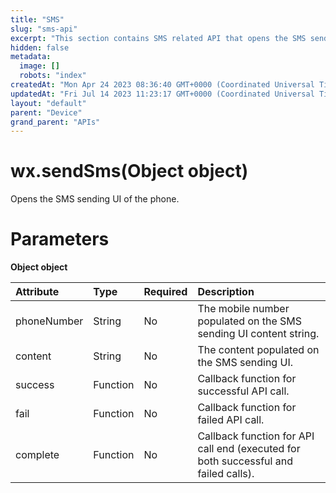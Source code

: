 ```yaml
---
title: "SMS"
slug: "sms-api"
excerpt: "This section contains SMS related API that opens the SMS sending UI of the phone."
hidden: false
metadata: 
  image: []
  robots: "index"
createdAt: "Mon Apr 24 2023 08:36:40 GMT+0000 (Coordinated Universal Time)"
updatedAt: "Fri Jul 14 2023 11:23:17 GMT+0000 (Coordinated Universal Time)"
layout: "default"
parent: "Device"
grand_parent: "APIs"
---
```

# wx.sendSms(Object object)

Opens the SMS sending UI of the phone.

# Parameters

**Object object**

| Attribute   | Type     | Required | Description                                                                         |
| :---------- | :------- | :------- | :---------------------------------------------------------------------------------- |
| phoneNumber | String   | No       | The mobile number populated on the SMS sending UI content string.                   |
| content     | String   | No       | The content populated on the SMS sending UI.                                        |
| success     | Function | No       | Callback function for successful API call.                                          |
| fail        | Function | No       | Callback function for failed API call.                                              |
| complete    | Function | No       | Callback function for API call end (executed for both successful and failed calls). |
